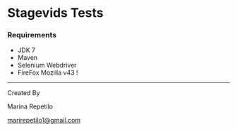 # Stagevids Tests #

### Requirements ###

* JDK 7
* Maven
* Selenium Webdriver
* FireFox Mozilla v43 !



-----------------
Created By

Marina Repetilo

marirepetilo1@gmail.com